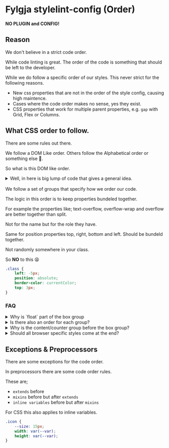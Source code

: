 # Fylgja stylelint-config (Order)

**NO PLUGIN and CONFIG!**

## Reason

We don't believe in a strict code order.

While code linting is great.
The order of the code is something that should be left to the developer.

While we do follow a specific order of our styles.
This never strict for the following reasons.

- New css properties that are not in the order of the style config,
  causing high maintence.
- Cases where the code order makes no sense, yes they exist.
- CSS properties that work for multiple parent properties,
  e.g. `gap` with Grid, Flex or Columns.

## What CSS order to follow.

There are some rules out there.

We follow a DOM Like order.
Others follow the Alphabetical order or something else 🤷‍.

So what is this DOM like order.
<details style="margin-bottom: 16px;">
<summary>Well, in here is big lump of code that gives a general idea.</summary>

```SCSS
.order-example {
    // Content/Counter
    counter-reset: section;
    counter-increment: section;
    content: attr();
    quotes: '"' '"' "'" "'";
    list-style: square;
    // Box
    box-sizing: border-box;
    position: absolute;
    top: 0;
    right: 0;
    bottom: 0;
    left: 0;
    clear: both;
    float: left;
    // Layout
    display: block;
    grid-column: span 2;
    flex-flow: row wrap;
    justify-content: center;
    align-items: center;
    table-layout: fixed;
    caption-side: bottom;
    // Shape
    width: auto;
    max-width: 100%;
    min-width: 100%;
    height: auto;
    clip-path: circle();
    shape-outside: img();
    border-collapse: collapse;
    border-radius: 50%;
    border: 1px solid currentColor;
    box-shadow: 0 0 0 #fff2;
    outline: none;
    // Color
    background-color: #eee;
    color: #333;
    fill: #333;
    caret-color: #333;
    // Font
    font-family: system-ui, sans-serif;
    font-size: 1em;
    line-height: 1.5;
    font-weight: 500;
    font-style: normal;
    font-feature-settings: normal;
    // Text/Word
    letter-spacing: unset;
    text-align: center;
    vertical-align: center;
    text-transform: uppercase;
    white-space: pre;
    hyphens: auto;
    word-break: break-word;
    overflow-wrap: break-word;
    // Animatiable
    transform: scaleX(1);
    opacity: 1;
    animation: 3s infinite;
    transition: transform .2s linear;
    will-change: transform;
    // Special properties
    appearance: none;
    overflow: visible;
    user-select: none;
    touch-action: manipulation;
    cursor: pointer;
    scroll-snap-type: x mandatory;
    -webkit-tap-highlight-color: transparent;
}
```
</details>

We follow a set of groups that specify how we order our code.

The logic in this order is to keep properties bundeled together.

For example the properties like;
text-overflow, overflow-wrap and overflow are better together than split.

Not for the name but for the role they have.

Same for position properties top, right, bottom and left.
Should be bundeld together.

Not randomly somewhere in your class.

So **NO** to this 😫

```CSS
.class {
    left: -5px;
    position: absolute;
    border-color: currentColor;
    top: 3px;
}
```

### FAQ

<details>
<summary>Why is `float` part of the box group</summary>
Float moves the box like position while flex and grid move the childeren.
</details>

<details>
<summary>Is there also an order for each group?</summary>
Soft yes.

The properties that have a direction should follow the DOM order.

That is: top, right, bottom, left.
Or block, inline.

Also width comes before height.
</details>

<details>
<summary>Why is the content/counter group before the box group?</summary>
The properties in this group are specificly used for a special case.
And for that reason special before properties.

Unlike the Special properties group that comes at the end.
</details>

<details>
<summary>Should all browser specific styles come at the end?</summary>
Depends on the style.

Browsers prefixes should be avoided.
Use autoprefixer instead.

But if they are needed.
And they it only exist for 1 specific browers.

Then _Yes_ that property should come at the end.
</details>

## Exceptions & Preprocessors

There are some exceptions for the code order.

In preprocessors there are some code order rules.

These are;
- `extends` before
- `mixins` before but after `extends`
- `inline variables` before but after `mixins`

For CSS this also applies to inline variables.

```CSS
.icon {
    --size: 15px;
    width: var(--var);
    height: var(--var);
}
```
